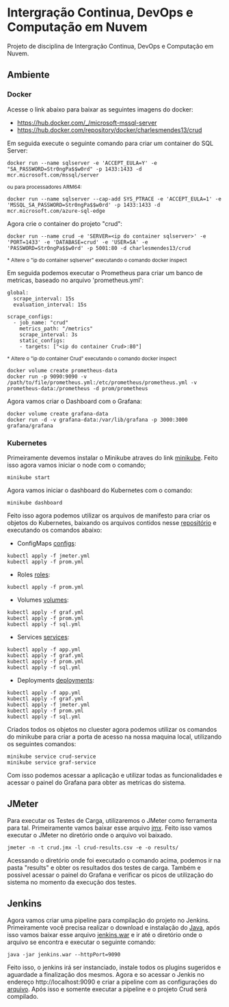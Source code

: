 # Intergração Continua, DevOps e Computação em Nuvem
Projeto de disciplina de Intergração Continua, DevOps e Computação em Nuvem.

## Ambiente

### Docker

Acesse o link abaixo para baixar as seguintes imagens do docker:
* https://hub.docker.com/_/microsoft-mssql-server
* https://hub.docker.com/repository/docker/charlesmendes13/crud

Em seguida execute o seguinte comando para criar um container do SQL Server:

```
docker run --name sqlserver -e 'ACCEPT_EULA=Y' -e "SA_PASSWORD=Str0ngPa$$w0rd" -p 1433:1433 -d mcr.microsoft.com/mssql/server
```
<sup>ou para processadores ARM64:</sup>
```
docker run --name sqlserver --cap-add SYS_PTRACE -e 'ACCEPT_EULA=1' -e 'MSSQL_SA_PASSWORD=Str0ngPa$$w0rd' -p 1433:1433 -d mcr.microsoft.com/azure-sql-edge
```

Agora crie o container do projeto "crud":

```
docker run --name crud -e 'SERVER=<ip do container sqlserver>' -e 'PORT=1433' -e 'DATABASE=crud' -e 'USER=SA' -e 'PASSWORD=Str0ngPa$$w0rd' -p 5001:80 -d charlesmendes13/crud
```
<sup>* Altere o "ip do container sqlserver" executando o comando docker inspect <id do container></sup>

Em seguida podemos executar o Prometheus para criar um banco de metricas, baseado no arquivo 'prometheus.yml':

```
global:
  scrape_interval: 15s
  evaluation_interval: 15s

scrape_configs:
  - job_name: "crud"
    metrics_path: "/metrics"
    scrape_interval: 3s
    static_configs:
    - targets: ["<ip do container Crud>:80"]
```
<sup>* Altere o "ip do container Crud" executando o comando docker inspect <id do container></sup>

```
docker volume create prometheus-data
docker run -p 9090:9090 -v /path/to/file/prometheus.yml:/etc/prometheus/prometheus.yml -v prometheus-data:/prometheus -d prom/prometheus
```

Agora vamos criar o Dashboard com o Grafana:

```
docker volume create grafana-data
docker run -d -v grafana-data:/var/lib/grafana -p 3000:3000 grafana/grafana
```

### Kubernetes

Primeiramente devemos instalar o Minikube atraves do link [minikube](https://minikube.sigs.k8s.io/docs/start/). Feito isso agora vamos iniciar o node com o comando;

```
minikube start
```

Agora vamos iniciar o dashboard do Kubernetes com o comando:

```
minikube dashboard
```

Feito isso agora podemos utilizar os arquivos de manifesto para criar os objetos do Kubernetes, baixando os arquivos contidos nesse [repositório](https://github.com/charlesmendes13/Kubernetes/tree/master/k8s) e executando os comandos abaixo:

- ConfigMaps [configs](https://github.com/charlesmendes13/Kubernetes/tree/master/k8s/configs):
```
kubectl apply -f jmeter.yml
kubectl apply -f prom.yml
```

- Roles [roles](https://github.com/charlesmendes13/Kubernetes/tree/master/k8s/roles):
```
kubectl apply -f prom.yml
```

- Volumes [volumes](https://github.com/charlesmendes13/Kubernetes/tree/master/k8s/volumes):
```
kubectl apply -f graf.yml
kubectl apply -f prom.yml
kubectl apply -f sql.yml
```

- Services [services](https://github.com/charlesmendes13/Kubernetes/tree/master/k8s/services):
```
kubectl apply -f app.yml
kubectl apply -f graf.yml
kubectl apply -f prom.yml
kubectl apply -f sql.yml
```

- Deployments [deployments](https://github.com/charlesmendes13/Kubernetes/tree/master/k8s/deployments):
```
kubectl apply -f app.yml
kubectl apply -f graf.yml
kubectl apply -f jmeter.yml
kubectl apply -f prom.yml
kubectl apply -f sql.yml
```

Criados todos os objetos no cluester agora podemos utilizar os comandos do minikube para criar a porta de acesso na nossa maquina local, utilizando os seguintes comandos:

```
minikube service crud-service
minikube service graf-service
```

Com isso podemos acessar a aplicação e utilizar todas as funcionalidades e acessar o painel do Grafana para obter as metricas do sistema.

## JMeter

Para executar os Testes de Carga, utilizaremos o JMeter como ferramenta para tal. Primeiramente vamos baixar esse arquivo [jmx](https://github.com/charlesmendes13/Kubernetes/blob/master/jmeter/crud.jmx). Feito isso vamos executar o JMeter no diretório onde o arquivo voi baixado.

```
jmeter -n -t crud.jmx -l crud-results.csv -e -o results/
```

Acessando o diretório onde foi executado o comando acima, podemos ir na pasta "results" e obter os resultados dos testes de carga. Também e possivel acessar o painel do Grafana e verificar os picos de utilização do sistema no momento da execução dos testes.

## Jenkins

Agora vamos criar uma pipeline para compilação do projeto no Jenkins. Primeiramente você precisa realizar o download e instalação do [Java](https://www.oracle.com/br/java/technologies/javase/jdk11-archive-downloads.html), após isso vamos baixar esse arquivo [jenkins.war](https://get.jenkins.io/war-stable/2.440.2/jenkins.war) e ir até o diretório onde o arquivo se encontra e executar o seguinte comando:

```
java -jar jenkins.war --httpPort=9090
```

Feito isso, o jenkins irá ser instanciado, instale todos os plugins sugeridos e aguardade a finalização dos mesmos. Agora e so acessar o Jenkis no endereço http://localhost:9090 e criar a pipeline com as configurações do [arquivo](https://github.com/charlesmendes13/Kubernetes/blob/master/jenkins/pipeline.jenkinsfile). Após isso e somente executar a pipeline e o projeto Crud será compilado.
